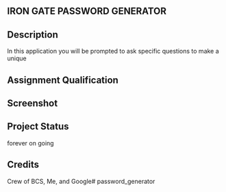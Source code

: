 ## IRON GATE PASSWORD GENERATOR

## Description 
In this application you will be prompted to ask specific questions to make a unique
 
## Assignment Qualification


  
  ## Screenshot


## Project Status
forever on going


## Credits

Crew of BCS, Me, and Google# password_generator
